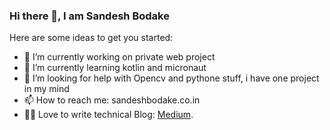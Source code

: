 ### Hi there 👋, I am Sandesh Bodake


Here are some ideas to get you started:

- 🔭 I’m currently working on private web project
- 🌱 I’m currently learning kotlin and micronaut
- 🤔 I’m looking for help with Opencv and pythone stuff, i have one project in my mind
- 📫 How to reach me: sandeshbodake.co.in
- 👨‍💻 Love to write technical Blog: <a href="https://medium.com/@sandeshbodake121">Medium</a>.
